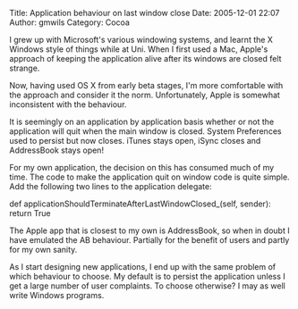 Title: Application behaviour on last window close
Date: 2005-12-01 22:07
Author: gmwils
Category: Cocoa

I grew up with Microsoft's various windowing systems, and learnt the X
Windows style of things while at Uni. When I first used a Mac, Apple's
approach of keeping the application alive after its windows are closed
felt strange.

</p>

Now, having used OS X from early beta stages, I'm more comfortable with
the approach and consider it the norm. Unfortunately, Apple is somewhat
inconsistent with the behaviour.

</p>

It is seemingly on an application by application basis whether or not
the application will quit when the main window is closed. System
Preferences used to persist but now closes. iTunes stays open, iSync
closes and AddressBook stays open!

</p>

For my own application, the decision on this has consumed much of my
time. The code to make the application quit on window code is quite
simple. Add the following two lines to the application delegate:

</p>

<p>
    def applicationShouldTerminateAfterLastWindowClosed_(self, sender):    return True

</p>

The Apple app that is closest to my own is AddressBook, so when in doubt
I have emulated the AB behaviour. Partially for the benefit of users and
partly for my own sanity.

</p>

As I start designing new applications, I end up with the same problem of
which behaviour to choose. My default is to persist the application
unless I get a large number of user complaints. To choose otherwise? I
may as well write Windows programs.

</p>


